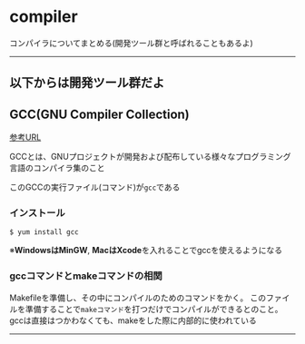 # compiler

コンパイラについてまとめる(開発ツール群と呼ばれることもあるよ)

---

## 以下からは開発ツール群だよ

## GCC(GNU Compiler Collection)

[参考URL](https://qiita.com/chihiro/items/1725f9dbb51942534641)

GCCとは、GNUプロジェクトが開発および配布している様々なプログラミング言語のコンパイラ集のこと

このGCCの実行ファイル(コマンド)が`gcc`である

### インストール

`$ yum install gcc`

※**WindowsはMinGW**, **MacはXcode**を入れることでgccを使えるようになる

### gccコマンドとmakeコマンドの相関

Makefileを準備し、その中にコンパイルのためのコマンドをかく。
このファイルを準備することで`makeコマンド`を打つだけでコンパイルができるとのこと。
gccは直接はつかわなくても、makeをした際に内部的に使われている

---